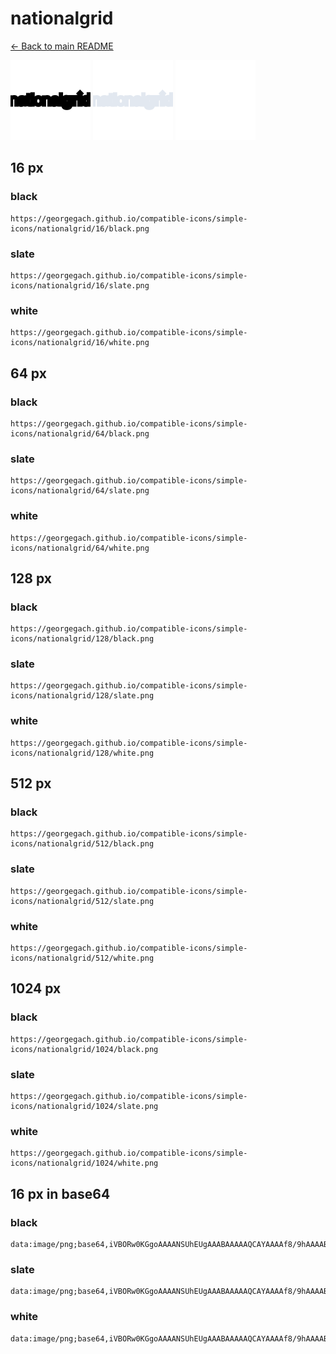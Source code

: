 # nationalgrid

[← Back to main README](../../README.md)


<img src="./128/black.png" width="128" alt="nationalgrid black icon" />
<img src="./128/slate.png" width="128" alt="nationalgrid slate icon" />
<img src="./128/white.png" width="128" alt="nationalgrid white icon" />

## 16 px

### black
```
https://georgegach.github.io/compatible-icons/simple-icons/nationalgrid/16/black.png
```

### slate
```
https://georgegach.github.io/compatible-icons/simple-icons/nationalgrid/16/slate.png
```

### white
```
https://georgegach.github.io/compatible-icons/simple-icons/nationalgrid/16/white.png
```

## 64 px

### black
```
https://georgegach.github.io/compatible-icons/simple-icons/nationalgrid/64/black.png
```

### slate
```
https://georgegach.github.io/compatible-icons/simple-icons/nationalgrid/64/slate.png
```

### white
```
https://georgegach.github.io/compatible-icons/simple-icons/nationalgrid/64/white.png
```

## 128 px

### black
```
https://georgegach.github.io/compatible-icons/simple-icons/nationalgrid/128/black.png
```

### slate
```
https://georgegach.github.io/compatible-icons/simple-icons/nationalgrid/128/slate.png
```

### white
```
https://georgegach.github.io/compatible-icons/simple-icons/nationalgrid/128/white.png
```

## 512 px

### black
```
https://georgegach.github.io/compatible-icons/simple-icons/nationalgrid/512/black.png
```

### slate
```
https://georgegach.github.io/compatible-icons/simple-icons/nationalgrid/512/slate.png
```

### white
```
https://georgegach.github.io/compatible-icons/simple-icons/nationalgrid/512/white.png
```

## 1024 px

### black
```
https://georgegach.github.io/compatible-icons/simple-icons/nationalgrid/1024/black.png
```

### slate
```
https://georgegach.github.io/compatible-icons/simple-icons/nationalgrid/1024/slate.png
```

### white
```
https://georgegach.github.io/compatible-icons/simple-icons/nationalgrid/1024/white.png
```

## 16 px in base64

### black
```
data:image/png;base64,iVBORw0KGgoAAAANSUhEUgAAABAAAAAQCAYAAAAf8/9hAAAABmJLR0QA/wD/AP+gvaeTAAAAiElEQVQ4je3QOwrCYBAE4C8gqCFaWQp6C9uUnsPaA+idPIedJxA7bWzsFB9Emw38pLHTJgPDLDvLsLu0+Bs6dZE1jCXGWDX6M0ywQRW6xSjDBUdMkeOOM3p44YkivDwJvaEPO7yDVeg+NPVSnur5DCWGeERANwm7YhBbLDDHGoc4v/j6rRY/wAfXrCMumRjD6gAAAABJRU5ErkJggg==
```

### slate
```
data:image/png;base64,iVBORw0KGgoAAAANSUhEUgAAABAAAAAQCAYAAAAf8/9hAAAABmJLR0QA/wD/AP+gvaeTAAAAvElEQVQ4je2OMU4CARRE33w20SWIFhAKMXIAe6/AOajpaPROnMNbSEI0IjRCo9GVPzRLAieg4VWTmUxm4MxpsF3stQ6Dt9VmjN2/6908Hfmfm0eF72+711NJOV+sp7JfQB3Nl+svmXfBwNAEfo1XEJch/2e6EmpJNOt8f+MHqQzBDHgwtOpHpVAl3DMsJQ0QnaMy+kAqbbtQemLRVsSf7bTzAgqHnTi/U76KaFRYoySHSj2rwStbqR49c3J23hRT0whiLPwAAAAASUVORK5CYII=
```

### white
```
data:image/png;base64,iVBORw0KGgoAAAANSUhEUgAAABAAAAAQCAYAAAAf8/9hAAAABmJLR0QA/wD/AP+gvaeTAAAAlElEQVQ4je3QMU6CYRCE4WcTEpWglSWJ3ILW0nNYewC9E+eg4wTEThsbOghq/qH5CH9oIaHhbWays9nsLlcuQ5LB3tdR8IZxVb0f1ad4wqyquiQzzPFYSVb4wgRDbPGDW/zjD6OWDXtzN7iTZJEDXdNl037W53vfX0me8YBfdLhBml/jvm3xihd84LOdPzrpmVfOxA5n3GTy/DbRiwAAAABJRU5ErkJggg==
```

